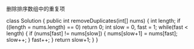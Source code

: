 删除排序数组中的重复项

class Solution {
    public int removeDuplicates(int[] nums) {
        int length;
        if ((length = nums.length) == 0) return 0;
        int slow = 0, fast = 1;
        while(fast < length) {
            if (nums[fast] != nums[slow]) {
                nums[slow+1] = nums[fast];
                slow++;
            }
            fast++;
        }
        return slow+1;
    }
}
